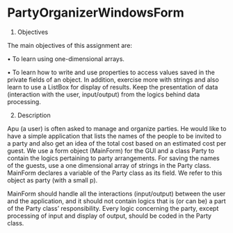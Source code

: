# PartyOrganizerWindowsForm

1. Objectives

The main objectives of this assignment are:

• To learn using one-dimensional arrays.

• To learn how to write and use properties to access values saved in the private fields of an object.
In addition, exercise more with strings and also learn to use a ListBox for display of results. Keep the presentation of data (interaction with the user, input/output) from the logics behind data processing.

2. Description

Apu (a user) is often asked to manage and organize parties. He would like to have a simple application that lists the names of the people to be
invited to a party and also get an idea of the total cost based on an estimated cost per guest. We use a form object (MainForm) for the GUI and a class Party to contain the logics pertaining to party arrangements. For saving the names of the guests, use a one dimensional array of strings in the Party class. MainForm declares a variable of the Party class as its field. We refer to this object as party (with a small p). 

MainForm should handle all the interactions (input/output) between the user and the application, and it should not contain logics that is (or can be) a part of the Party class’ responsibility. Every logic concerning the party, except processing of input and display of output, should be coded in the Party class.



